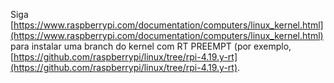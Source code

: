 Siga [https://www.raspberrypi.com/documentation/computers/linux_kernel.html](https://www.raspberrypi.com/documentation/computers/linux_kernel.html) para instalar uma branch do kernel com RT PREEMPT (por exemplo, [https://github.com/raspberrypi/linux/tree/rpi-4.19.y-rt](https://github.com/raspberrypi/linux/tree/rpi-4.19.y-rt).
